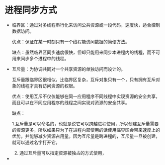 # 进程同步方式
- 临界区：通过对多线程串行化来访问公共资源或一段代码，速度快，适合控制数据访问。

  优点：保证在某一时刻只有一个线程能访问数据的简便方法。
  
  缺点：虽然临界区同步速度很快，但却只能用来同步本进程内的线程，而不可用来同步多个进程中的线程。
  
- 互斥量：为协调共同对一个共享资源的单独访问而设计的。

  互斥量跟临界区很相似，比临界区复杂，互斥对象只有一个，只有拥有互斥对象的线程才具有访问资源的权限。

  优点：使用互斥不仅仅能够在同一应用程序不同线程中实现资源的安全共享，而且可以在不同应用程序的线程之间实现对资源的安全共享。
  
  缺点：
  
  1.互斥量是可以命名的，也就是说它可以跨越进程使用，所以创建互斥量需要的资源更多，所以如果只为了在进程内部使用的话使用临界区会带来速度上的优势，并能够减少资源占用量。因为互斥量是跨进程的，互斥量一旦被创建，就可以通过名字打开它。
  
  2. 通过互斥量可以指定资源被独占的方式使用，
   
- 
